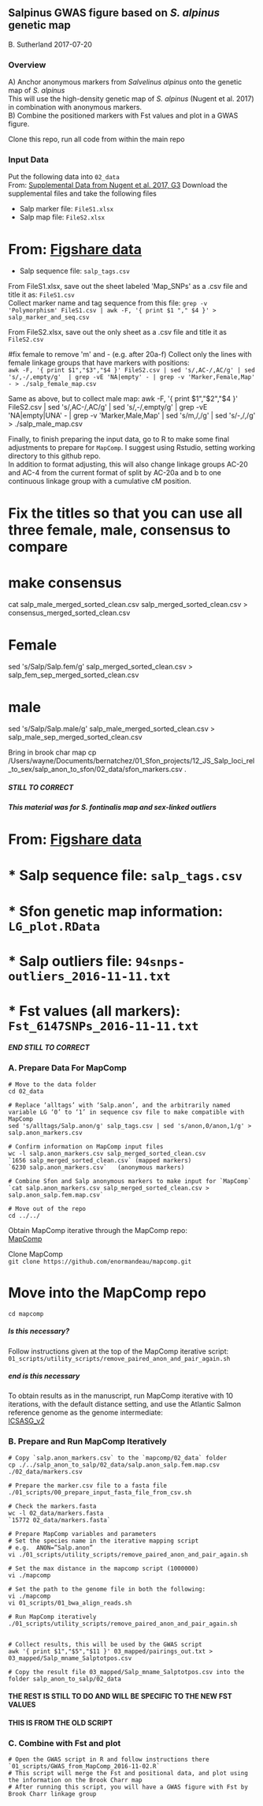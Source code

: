 ## Salpinus GWAS figure based on _S. alpinus_ genetic map
B. Sutherland
2017-07-20

### Overview
A) Anchor anonymous markers from _Salvelinus alpinus_ onto the genetic map of _S. alpinus_    
This will use the high-density genetic map of _S. alpinus_ (Nugent et al. 2017) in combination with anonymous markers.    
B) Combine the positioned markers with Fst values and plot in a GWAS figure.   

Clone this repo, run all code from within the main repo   

### Input Data
Put the following data into `02_data`    
From: [Supplemental Data from Nugent et al. 2017, G3](http://www.g3journal.org/content/7/2/543.supplemental)
Download the supplemental files and take the following files   
* Salp marker file: `FileS1.xlsx`    
* Salp map file: `FileS2.xlsx`    

#  From: [Figshare data](https://doi.org/10.6084/m9.figshare.5051821.v2)    
 * Salp sequence file: `salp_tags.csv`    


From FileS1.xlsx, save out the sheet labeled 'Map_SNPs' as a .csv file and title it as: `FileS1.csv`    
Collect marker name and tag sequence from this file:
`grep -v 'Polymorphism' FileS1.csv | awk -F, '{ print $1 "," $4 }' > salp_marker_and_seq.csv`   

From FileS2.xlsx, save out the only sheet as a .csv file and title it as `FileS2.csv`    

#fix female to remove 'm' and - (e.g. after 20a-f)
Collect only the lines with female linkage groups that have markers with positions:    
`awk -F, '{ print $1","$3","$4 }' FileS2.csv | sed 's/,AC-/,AC/g' | sed 's/,-/,empty/g'  | grep -vE 'NA|empty' - | grep -v 'Marker,Female,Map' - > ./salp_female_map.csv`

Same as above, but to collect male map:
awk -F, '{ print $1","$2","$4 }' FileS2.csv | sed 's/,AC-/,AC/g' | sed 's/,-/,empty/g'  | grep -vE 'NA|empty|UNA' - | grep -v 'Marker,Male,Map' | sed 's/m\,/\,/g' | sed 's/\-\,/\,/g' > ./salp_male_map.csv

Finally, to finish preparing the input data, go to R to make some final adjustments to prepare for `MapComp`. I suggest using Rstudio, setting working directory to this github repo.       
In addition to format adjusting, this will also change linkage groups AC-20 and AC-4 from the current format of split by AC-20a and b to one continuous linkage group with a cumulative cM position.   


# Fix the titles so that you can use all three female, male, consensus to compare
# make consensus
cat salp_male_merged_sorted_clean.csv salp_merged_sorted_clean.csv > consensus_merged_sorted_clean.csv

# Female
sed 's/Salp/Salp.fem/g' salp_merged_sorted_clean.csv > salp_fem_sep_merged_sorted_clean.csv

# male
sed 's/Salp/Salp.male/g' salp_male_merged_sorted_clean.csv > salp_male_sep_merged_sorted_clean.csv

Bring in brook char map
cp /Users/wayne/Documents/bernatchez/01_Sfon_projects/12_JS_Salp_loci_rel_to_sex/salp_anon_to_sfon/02_data/sfon_markers.csv .


##### STILL TO CORRECT #####
##### This material was for S. fontinalis map and sex-linked outliers
#  From: [Figshare data](https://doi.org/10.6084/m9.figshare.5051821.v2)    
#  * Salp sequence file: `salp_tags.csv`    
#  * Sfon genetic map information: `LG_plot.RData`
#  * Salp outliers file: `94snps-outliers_2016-11-11.txt`   
#  * Fst values (all markers): `Fst_6147SNPs_2016-11-11.txt`   

##### END STILL TO CORRECT #####


### A. Prepare Data For MapComp 

```
# Move to the data folder
cd 02_data

# Replace ‘alltags’ with ‘Salp.anon’, and the arbitrarily named variable LG ‘0’ to ‘1’ in sequence csv file to make compatible with MapComp    
sed 's/alltags/Salp.anon/g' salp_tags.csv | sed 's/anon,0/anon,1/g' > salp.anon_markers.csv

# Confirm information on MapComp input files     
wc -l salp.anon_markers.csv salp_merged_sorted_clean.csv
`1656 salp_merged_sorted_clean.csv` (mapped markers)   
`6230 salp.anon_markers.csv`   (anonymous markers)   

# Combine Sfon and Salp anonymous markers to make input for `MapComp`
`cat salp.anon_markers.csv salp_merged_sorted_clean.csv > salp.anon_salp.fem.map.csv` 

# Move out of the repo
cd ../../

```
Obtain MapComp iterative through the MapComp repo:  
[MapComp](https://github.com/enormandeau/mapcomp)   

Clone MapComp   
`git clone https://github.com/enormandeau/mapcomp.git`

# Move into the MapComp repo    
`cd mapcomp`    

##### Is this necessary?
Follow instructions given at the top of the MapComp iterative script:  
`01_scripts/utility_scripts/remove_paired_anon_and_pair_again.sh`  
##### end is this necessary

To obtain results as in the manuscript, run MapComp iterative with 10 iterations, with the default distance setting, and use the Atlantic Salmon reference genome as the genome intermediate:   
[ICSASG_v2](https://www.ncbi.nlm.nih.gov/assembly/GCF_000233375.1)  


### B. Prepare and Run MapComp Iteratively
```
# Copy `salp.anon_markers.csv` to the `mapcomp/02_data` folder   
cp ./../salp_anon_to_salp/02_data/salp.anon_salp.fem.map.csv ./02_data/markers.csv

# Prepare the marker.csv file to a fasta file
./01_scripts/00_prepare_input_fasta_file_from_csv.sh

# Check the markers.fasta 
wc -l 02_data/markers.fasta
`15772 02_data/markers.fasta`

# Prepare MapComp variables and parameters
# Set the species name in the iterative mapping script
# e.g.  ANON=”Salp.anon”
vi ./01_scripts/utility_scripts/remove_paired_anon_and_pair_again.sh

# Set the max distance in the mapcomp script (1000000)
vi ./mapcomp

# Set the path to the genome file in both the following:   
vi ./mapcomp   
vi 01_scripts/01_bwa_align_reads.sh   

# Run MapComp iteratively 
./01_scripts/utility_scripts/remove_paired_anon_and_pair_again.sh


# Collect results, this will be used by the GWAS script
awk '{ print $1","$5","$11 }' 03_mapped/pairings_out.txt > 03_mapped/Salp_mname_Salptotpos.csv

# Copy the result file 03_mapped/Salp_mname_Salptotpos.csv into the folder salp_anon_to_salp/02_data
```


#### THE REST IS STILL TO DO AND WILL BE SPECIFIC TO THE NEW FST VALUES



#### THIS IS FROM THE OLD SCRIPT

### C. Combine with Fst and plot
```
# Open the GWAS script in R and follow instructions there   
`01_scripts/GWAS_from_MapComp_2016-11-02.R`    
# This script will merge the Fst and positional data, and plot using the information on the Brook Charr map    
# After running this script, you will have a GWAS figure with Fst by Brook Charr linkage group   
```
